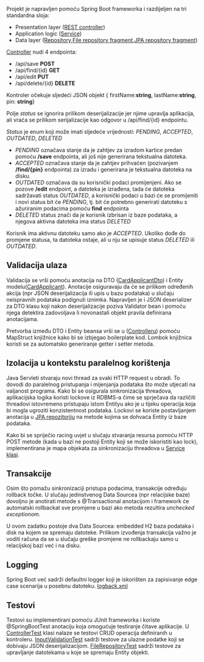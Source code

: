 Projekt je napravljen pomoću Spring Boot frameworka i razdijeljen na tri standardna sloja:

- Presentation layer ([REST controller](src/main/java/rba/zadatak/Controller.java))
- Application logic ([Service](src/main/java/rba/zadatak/service/CardApplicantServiceImpl.java))
- Data layer ([Repository](src/main/java/rba/zadatak/repository/CardRepositoryImpl.java),[File repository fragment](src/main/java/rba/zadatak/repository/FileRepositoryFragmentImpl.java),[JPA repository fragment](src/main/java/rba/zadatak/repository/JPARepositoryFragment.java))

[Controller](src/main/java/rba/zadatak/Controller.java) nudi 4 endpointa:
- /api/save **POST**
- /api/find/{id} **GET**
- /api/edit **PUT**
- /api/delete/{id} **DELETE**

Kontroler očekuje sljedeći JSON objekt { firstName:**string**, lastName:**string**, pin: **string**}

Polje *status* se ignorira prilikom deserijalizacije jer njime upravlja aplikacija, ali vraća se prilikom serijalizacije kao odgovor u  /api/find/{id} endpointu.

*Status* je enum koji  može imati sljedeće vrijednosti: *PENDING*, *ACCEPTED*, *OUTDATED*, *DELETED*

- *PENDING* označava stanje da je zahtjev za izradom kartice predan pomoću **/save** endpointa, ali još nije generirana tekstualna datoteka.
- *ACCEPTED* označava stanje da je zahtjev prihvaćen (pozivanjem **/find/{pin}** endpointa) za izradu i generirana je tekstualna datoteka na disku.
- *OUTDATED* označava da su korisnički podaci promijenjeni. Ako se pozove **/edit** endpoint, a datoteka je izrađena, tada će datoteka sadržavati status *OUTDATED*, a korisnički podaci u bazi će se promijeniti i novi status bit će *PENDING*, tj. bit će potrebno generirati datoteku s ažuriranim podacima pomoću **find** endpointa
- *DELETE*D status znači da je korisnik izbrisan iz baze podataka, a njegova aktivna datoteka ima status *DELETED*

Korisnik ima aktivnu datoteku samo ako je *ACCEPTED*. Ukoliko dođe do promjene statusa, ta datoteka ostaje, ali u nju se upisuje status *DELETED* ili *OUTDATED*.



## Validacija ulaza
Validacija se vrši pomoću anotacija na DTO ([CardApplicantDto](src/main/java/rba/zadatak/dto/CardApplicantDto.java)) i Entity modelu([CardApplicant](src/main/java/rba/zadatak/entity/CardApplicant.java)). Anotacije osiguravaju da će se prilikom određenih akcija (npr JSON deserijalizacija ili upis u bazu podataka) u slučaju neispravnih podataka podignuti iznimka. Napravljen je i JSON deserializer za DTO klasu koji nakon deserijalizacije poziva Validator bean i pomoću njega detektira zadovoljava li novonastali objekt pravila definirana anotacijama.

Pretvorba između DTO i Entity beansa vrši se u ([Controlleru](src/main/java/rba/zadatak/Controller.java)) pomoću MapStruct knjižnice kako bi se izbjegao boilerplate kod. Lombok knjižnica koristi se za automatsko generiranje getter i setter metoda. 


## Izolacija u kontekstu paralelnog korištenja

Java Servleti stvaraju novi thread za svaki HTTP request u obradi. To dovodi do paralelnog pristupanja i mijenjanja podataka što može utjecati na valjanost programa.
Kako bi se osigurala sinkronizacija threadova, aplikacijska logika koristi lockove iz RDBMS-a čime se sprječava da različiti threadovi istovremeno pristupaju istom Entityu ako je u tijeku operacija koja bi mogla ugroziti konzistentnost podataka. Lockovi se koriste postavljanjem anotacija u [JPA repozitoriju](src/main/java/rba/zadatak/repository/JPARepositoryFragment.java) na metode kojima se dohvaća Entity iz baze podataka.

Kako bi se spriječio racing uvjet u slučaju stvaranja resursa pomoću HTTP POST metode (kada u bazi ne postoji Entity koji se može iskoristiti kao lock), implementirana je mapa objekata za sinkronizaciju threadova u [Service klasi](src/main/java/rba/zadatak/service/CardApplicantServiceImpl.java).

## Transakcije
Osim što pomažu sinkronizaciji pristupa podacima, transakcije određuju rollback točke. U slučaju jedinstvenog Data Sourcea (npr relacijske baze) dovoljno je anotirati metode s @Transactional anotacijom i framework će automatski rollbackat sve promjene u bazi ako metoda rezultira *unchecked exceptionom*.

U ovom zadatku postoje dva Data Sourcea: embedded H2 baza podataka i disk na kojem se spremaju datoteke. Prilikom izvođenja transakcija važno je voditi računa da se u slučaju greške promjene ne rollbackaju samo u relacijskoj bazi već i na disku.


## Logging

Spring Boot već sadrži defaultni logger koji je iskorišten za zapisivanje edge case scenarija u posebnu datoteku. [logback.xml](/src/main/resources/logback.xml)


## Testovi
Testovi su implementirani pomoću JUnit frameworka i koriste @SpringBootTest anotaciju koja omogućuje testiranje čitave aplikacije. U [ControllerTest](src/test/java/rba/zadatak/ControllerTest.java) klasi nalaze se testovi CRUD operacija definiranih u kontroleru. [InputValidationTest](src/test/java/rba/zadatak/InputValidationTest.java) sadrži testove za ulazne podatke koji se dobivaju JSON deserijalizacijom. [FileRepositoryTest](src/test/java/rba/zadatak/FileRepositoryTest.java) sadrži testove za upravljanje datotekama u koje se spremaju Entity objekti.
